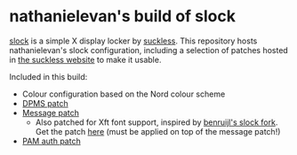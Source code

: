# nathanielevan's build of slock

[slock](https://tools.suckless.org/slock/) is a simple X display locker by [suckless](https://suckless.org). This repository hosts nathanielevan's slock configuration, including a selection of patches hosted in [the suckless website](https://tools.suckless.org/slock/patches/) to make it usable.

Included in this build:
- Colour configuration based on the Nord colour scheme
- [DPMS patch](https://tools.suckless.org/slock/patches/dpms/)
- [Message patch](https://tools.suckless.org/slock/patches/message/)
  * Also patched for Xft font support, inspired by [benruijl's slock fork](https://github.com/benruijl/sflock/tree/xft). Get the patch [here](xft-support.patch?raw=true) (must be applied on top of the message patch!)
- [PAM auth patch](https://tools.suckless.org/slock/patches/pam_auth/)
